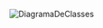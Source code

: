 ![DiagramaDeClasses](https://github.com/user-attachments/assets/445871e6-77d4-47e6-89cf-a3769f12063e)

